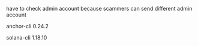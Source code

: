 have to check admin account because scammers can send different admin account


anchor-cli 0.24.2


solana-cli 1.18.10